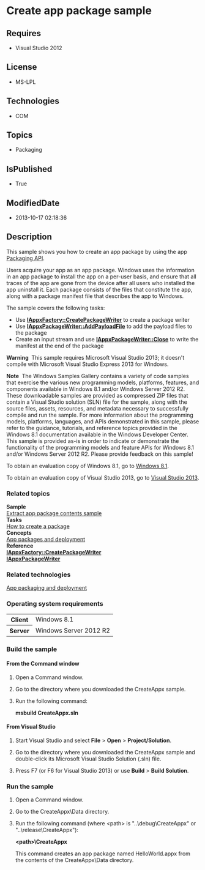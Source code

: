 # Create app package sample
## Requires
* Visual Studio 2012
## License
* MS-LPL
## Technologies
* COM
## Topics
* Packaging
## IsPublished
* True
## ModifiedDate
* 2013-10-17 02:18:36
## Description

<div id="mainSection">
<p>This sample shows you how to create an app package by using the app <a href="http://msdn.microsoft.com/en-us/library/windows/desktop/hh446766">
Packaging API</a>. </p>
<p>Users acquire your app as an app package. Windows uses the information in an app package to install the app on a per-user basis, and ensure that all traces of the app are gone from the device after all users who installed the app uninstall it. Each package
 consists of the files that constitute the app, along with a package manifest file that describes the app to Windows.</p>
<p>The sample covers the following tasks:</p>
<ul>
<li>Use <a href="http://msdn.microsoft.com/en-us/library/windows/desktop/hh446679">
<b>IAppxFactory::CreatePackageWriter</b></a> to create a package writer </li><li>Use <a href="http://msdn.microsoft.com/en-us/library/windows/desktop/hh446763">
<b>IAppxPackageWriter::AddPayloadFile</b></a> to add the payload files to the package
</li><li>Create an input stream and use <a href="http://msdn.microsoft.com/en-us/library/windows/desktop/hh446764">
<b>IAppxPackageWriter::Close</b></a> to write the manifest at the end of the package
</li></ul>
<p class="note"><b>Warning</b>&nbsp;&nbsp;This sample requires Microsoft Visual Studio&nbsp;2013; it doesn't compile with Microsoft Visual Studio Express&nbsp;2013 for Windows.</p>
<p class="note"><b>Note</b>&nbsp;&nbsp;The Windows Samples Gallery contains a variety of code samples that exercise the various new programming models, platforms, features, and components available in Windows&nbsp;8.1 and/or Windows Server&nbsp;2012&nbsp;R2. These downloadable samples
 are provided as compressed ZIP files that contain a Visual Studio solution (SLN) file for the sample, along with the source files, assets, resources, and metadata necessary to successfully compile and run the sample. For more information about the programming
 models, platforms, languages, and APIs demonstrated in this sample, please refer to the guidance, tutorials, and reference topics provided in the Windows&nbsp;8.1 documentation available in the Windows Developer Center. This sample is provided as-is in order to
 indicate or demonstrate the functionality of the programming models and feature APIs for Windows&nbsp;8.1 and/or Windows Server&nbsp;2012&nbsp;R2. Please provide feedback on this sample!</p>
<p>To obtain an evaluation copy of Windows&nbsp;8.1, go to <a href="http://go.microsoft.com/fwlink/p/?linkid=301696">
Windows&nbsp;8.1</a>.</p>
<p>To obtain an evaluation copy of Visual Studio&nbsp;2013, go to <a href="http://go.microsoft.com/fwlink/p/?linkid=301697">
Visual Studio&nbsp;2013</a>.</p>
<h3><a id="related_topics"></a>Related topics</h3>
<dl><dt><b>Sample</b> </dt><dt><a href="http://go.microsoft.com/fwlink/p/?linkid=106455">Extract app package contents sample</a>
</dt><dt><b>Tasks</b> </dt><dt><a href="http://msdn.microsoft.com/en-us/library/windows/desktop/hh446616">How to create a package</a>
</dt><dt><b>Concepts</b> </dt><dt><a href="http://msdn.microsoft.com/en-us/library/windows/desktop/hh464929">App packages and deployment</a>
</dt><dt><b>Reference</b> </dt><dt><a href="http://msdn.microsoft.com/en-us/library/windows/desktop/hh446679"><b>IAppxFactory::CreatePackageWriter</b></a>
</dt><dt><a href="http://msdn.microsoft.com/en-us/library/windows/desktop/hh446762"><b>IAppxPackageWriter</b></a>
</dt></dl>
<h3>Related technologies</h3>
<a href="http://msdn.microsoft.com/en-us/library/windows/desktop/hh446593">App packaging and deployment</a>
<h3>Operating system requirements</h3>
<table>
<tbody>
<tr>
<th>Client</th>
<td><dt>Windows&nbsp;8.1 </dt></td>
</tr>
<tr>
<th>Server</th>
<td><dt>Windows Server&nbsp;2012&nbsp;R2 </dt></td>
</tr>
</tbody>
</table>
<h3>Build the sample</h3>
<h4><a id="From_the_Command_window"></a><a id="from_the_command_window"></a><a id="FROM_THE_COMMAND_WINDOW"></a>From the Command window</h4>
<ol>
<li>
<p>Open a Command window.</p>
</li><li>
<p>Go to the directory where you downloaded the CreateAppx sample.</p>
</li><li>
<p>Run the following command:</p>
<p><b>msbuild CreateAppx.sln</b></p>
</li></ol>
<h4><a id="From_Visual_Studio"></a><a id="from_visual_studio"></a><a id="FROM_VISUAL_STUDIO"></a>From Visual Studio</h4>
<ol>
<li>
<p>Start Visual Studio and select <b>File</b> &gt; <b>Open</b> &gt; <b>Project/Solution</b>.</p>
</li><li>
<p>Go to the directory where you downloaded the CreateAppx sample and double-click its Microsoft Visual Studio Solution (.sln) file.</p>
</li><li>
<p>Press F7 (or F6 for Visual Studio&nbsp;2013) or use <b>Build</b> &gt; <b>Build Solution</b>.</p>
</li></ol>
<h3>Run the sample</h3>
<ol>
<li>
<p>Open a Command window.</p>
</li><li>
<p>Go to the CreateAppx\Data directory.</p>
</li><li>
<p>Run the following command (where &lt;path&gt; is &quot;..\debug\CreateAppx&quot; or &quot;..\release\CreateAppx&quot;):</p>
<p><b>&lt;path&gt;\CreateAppx</b></p>
<p>This command creates an app package named HelloWorld.appx from the contents of the CreateAppx\Data directory.</p>
</li></ol>
</div>
